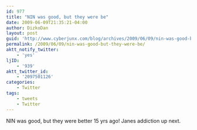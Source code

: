 ```yaml
---
id: 977
title: "NIN was good, but they were be"
date: 2009-06-09T21:35:21-04:00
author: DizkoDan
layout: post
guid: 'http://www.cyberjunx.com/blog/archives/2009/06/09/nin-was-good-but-they-were-be/'
permalink: /2009/06/09/nin-was-good-but-they-were-be/
aktt_notify_twitter:
    - 'yes'
ljID:
    - '939'
aktt_twitter_id:
    - '2097501126'
categories:
    - Twitter
tags:
    - tweets
    - Twitter
---
```


NIN was good, but they were better 15 yrs ago! Janes addiction up next.